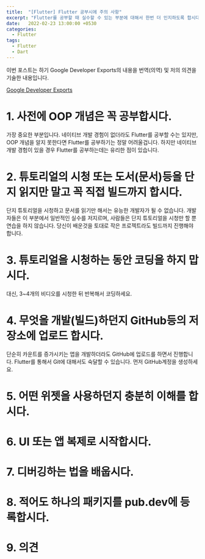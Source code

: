 ```yaml
---
title:  "[Flutter] Flutter 공부시에 주의 사항"
excerpt: "Flutter를 공부할 때 실수할 수 있는 부분에 대해서 한번 더 인지하도록 합시다."
date:   2022-02-23 13:00:00 +0530
categories:
  - Flutter
tags:
  - Flutter
  - Dart
---
```

이번 포스트는 하기 Google Developer Exports의 내용을 번역(의역) 및 저의 의견을 기술한 내용입니다.

[Google Developer Exports](https://medium.com/google-developer-experts/dont-do-this-mistake-while-learning-flutter-2bb35b658f7e)

# 1. 사전에 OOP 개념은 꼭 공부합시다.
가장 중요한 부분입니다. 네이티브 개발 경험이 없더라도 Flutter를 공부할 수는 있지만, OOP 개념을 알지 못한다면 Flutter를 공부하기는 정말 어려울겁니다.
하지만 네이티브 개발 경험이 있을 경우 Flutter를 공부하는데는 유리한 점이 있습니다.
# 2. 튜토리얼의 시청 또는 도서(문서)등을 단지 읽지만 말고 꼭 직접 빌드까지 합시다.
단지 튜토리얼을 시청하고 문서를 읽기만 해서는 유능한 개발자가 될 수 없습니다. 개발자들은 이 부분에서 일반적인 실수를 저지르며, 사람들은 단지 튜토리얼을 시청만 할 뿐 연습을 하지 않습니다.
당신이 배운것을 토대로 작은 프로젝트라도 빌드까지 진행해야 합니다.
# 3. 튜토리얼을 시청하는 동안 코딩을 하지 맙시다.
대신, 3~4개의 비디오를 시청한 뒤 반복해서 코딩하세요. 
# 4. 무엇을 개발(빌드)하던지 GitHub등의 저장소에 업로드 합시다.
단순히 카운트를 증가시키는 앱을 개발하더라도 GitHub에 업로드를 하면서 진행합니다. Flutter를 통해서 Git에 대해서도 숙달할 수 있습니다.
먼저 GitHub계정을 생성하세요.
# 5. 어떤 위젯을 사용하던지 충분히 이해를 합시다.
# 6. UI 또는 앱 복제로 시작합시다.
# 7. 디버깅하는 법을 배웁시다.
# 8. 적어도 하나의 패키지를 pub.dev에 등록합시다.
# 9. 의견

